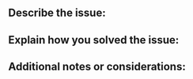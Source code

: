 ## Describe the issue:

## Explain how you solved the issue:

## Additional notes or considerations: